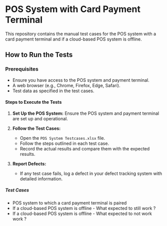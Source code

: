# POS System with Card Payment Terminal

This repository contains the manual test cases for the POS system with a card payment terminal and if a cloud-based POS system is offline.

## How to Run the Tests

### Prerequisites

- Ensure you have access to the POS system and payment terminal.
- A web browser (e.g., Chrome, Firefox, Edge, Safari).
- Test data as specified in the test cases.

#### Steps to Execute the Tests

1. **Set Up the POS System:**
   Ensure the POS system and payment terminal are set up and operational.

2. **Follow the Test Cases:**
   - Open the `POS System Testcases.xlsx` file.
   - Follow the steps outlined in each test case.
   - Record the actual results and compare them with the expected results.
3. **Report Defects:**
   - If any test case fails, log a defect in your defect tracking system with detailed information.
     
##### Test Cases

- POS system to which a card payment terminal is paired
- If a cloud-based POS system is offline - What expected to still work ?
- If a cloud-based POS system is offline - What expected to not work work ?
